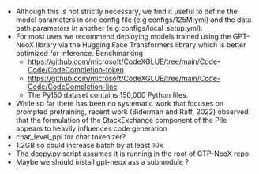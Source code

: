- Although this is not strictly necessary, we find it useful to define the model parameters in one config file (e.g configs/125M.yml) and the data path parameters in another (e.g configs/local_setup.yml).
- For most uses we recommend deploying models trained using the GPT-NeoX library via the Hugging Face Transformers library which is better optimized for inference.
  Benchmarking
  - https://github.com/microsoft/CodeXGLUE/tree/main/Code-Code/CodeCompletion-token
  - https://github.com/microsoft/CodeXGLUE/tree/main/Code-Code/CodeCompletion-line
  - The Py150 dataset contains 150,000 Python files.
- While so far there has been no systematic work that focuses on prompted pretraining, recent work (Biderman and Raff, 2022) observed that the formulation of the StackExchange component of the Pile appears to heavily influences code generation
- char_level_ppl for char tokenizer?
- 1.2GB so could increase batch by at least 10x
- The deepy.py script assumes it is running in the root of GTP-NeoX repo
- Maybe we should install gpt-neox ass a submodule ?
